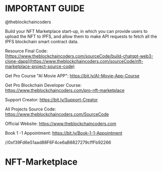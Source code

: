 # IMPORTANT GUIDE

@theblockchaincoders

Build your NFT Marketplace start-up, in which you can provide users to upload the NFT to IPFS, and allow them to make API requests to fetch all the IPFS blockchain smart contract data.

Resource
Final Code: [https://www.theblockchaincoders.com/sourceCode/build-chatgpt-web3-clone-dapp](https://www.theblockchaincoders.com/sourceCode/nft-marketplace-project-source-code)

Get Pro Course "AI Movie APP": https://bit.ly/AI-Movie-App-Course

Get Pro Blockchain Developer Course: https://www.theblockchaincoders.com/pro-nft-marketplace

Support Creator: https://bit.ly/Support-Creator

All Projects Source Code: https://www.theblockchaincoders.com/SourceCode

Official Website: https://www.theblockchaincoders.com

Book 1 -1 Appointment: https://bit.ly/Book-1-1-Appointment

//0xf39Fd6e51aad88F6F4ce6aB8827279cffFb92266
# NFT-Marketplace
